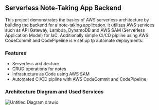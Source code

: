 ## Serverless Note-Taking App Backend

This project demonstrates the basics of AWS serverless architecture by building the backend for a note-taking application. It utilizes AWS services such as API Gateway, Lambda, DynamoDB and AWS SAM (Serverless Application Model) for IaC. Additionally simple CI/CD pipline using AWS CodeCommit and CodePipeline is e set up tp automate deployments. 

### Features
- Serverless architecture
- CRUD operations for notes
- Infrastucture as Code using AWS SAM
- Automated CI/CD pipline with AWS CodeCommit and CodePipeline

### Architecture Diagram and Used Services

![Untitled Diagram drawio](https://github.com/user-attachments/assets/e1a081e7-bfa3-44e2-9a06-65e40d3b20b4)
